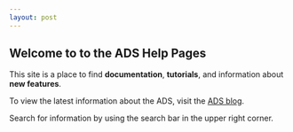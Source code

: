 ```yaml
---
layout: post
---
```




<h2>Welcome to to the ADS Help Pages</h2>

<p>This site is a place to find <b>documentation</b>, <b>tutorials</b>, and information about <b>new features</b>.</p>


<p>
  To view the latest information about the ADS, visit the <a href="{{ site.baseurl }}/blog">ADS blog</a>.
</p>

  
<p>Search for information by using the search bar in the upper right corner.</p>